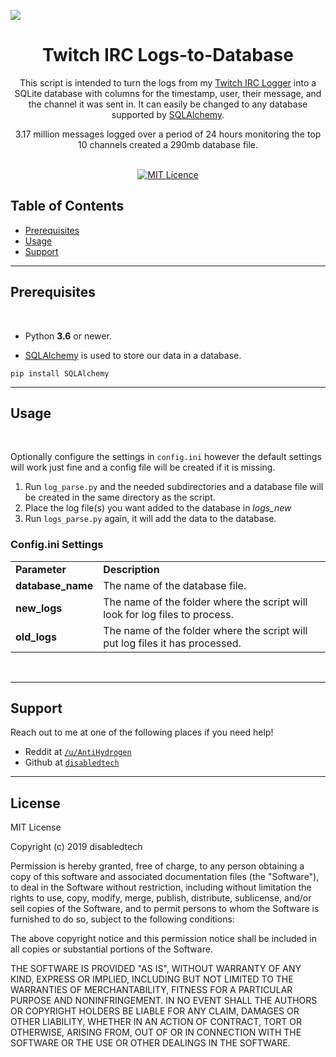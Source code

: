 <a href="http://g.recordit.co/tjl5YvR0xI.gif"><img src="http://g.recordit.co/tjl5YvR0xI.gif"></a>
<h1 align="center">Twitch IRC Logs-to-Database</h1>

<div align="center">
    <p>This script is intended to turn the logs from my <a href="https://github.com/disabledtech/Twitch-IRC-Logger" target="_blank">Twitch IRC Logger</a> into a SQLite database with columns for the timestamp, user, their message, and the channel it was sent in. It can easily be changed to any database supported by <a href="https://www.sqlalchemy.org/" target="_blank">SQLAlchemy</a>.</p>
    <p>3.17 million messages logged over a period of 24 hours monitoring the top 10 channels created a 290mb database file. </p>
</div>

<br/>

<div align="center">
  <a href="http://badges.mit-license.org">
    <img src="http://img.shields.io/:license-mit-blue.svg?style=flat-square)"
      alt="MIT Licence" />
  </a>
</div>

## Table of Contents
- [Prerequisites](#prerequisites)
- [Usage](#usage)
- [Support](#support)



---

## Prerequisites

<br/>

- Python <b>3.6</b> or newer.

- <a href="https://www.sqlalchemy.org/" target="_blank">SQLAlchemy</a> is used to store our data in a database.
```
pip install SQLAlchemy
```

---
## Usage

<br/>

Optionally configure the settings in ```config.ini``` however the default settings will work just fine and a config file will be created if it is missing.

1. Run ```log_parse.py``` and the needed subdirectories and a database file will be created in the same directory as the script. 
2. Place the log file(s) you want added to the database in <i>logs_new</i>
3. Run ```logs_parse.py``` again, it will add the data to the database.

### Config.ini Settings

<table>
    <tr>
        <td><b>Parameter</b></td>
        <td><b>Description</b></td>
    </tr>
    <tr>
        <td><strong>database_name</strong></td>
        <td>The name of the database file.</td>
    </tr>
    <tr>
        <td><strong>new_logs</strong></td>
        <td>The name of the folder where the script will look for log files to process.</td>
    </tr>
    <tr>
        <td><strong>old_logs</strong></td>
        <td>The name of the folder where the script will put log files it has processed.</td>
    </tr> 
</table>
<br/>

---

## Support

Reach out to me at one of the following places if you need help!

- Reddit at <a href="https://www.reddit.com/user/AntiHydrogen" target="_blank">`/u/AntiHydrogen`</a>
- Github at <a href="https://github.com/disabledtech" target="_blank">`disabledtech`</a>


---

## License

MIT License

Copyright (c) 2019 disabledtech

Permission is hereby granted, free of charge, to any person obtaining a copy
of this software and associated documentation files (the "Software"), to deal
in the Software without restriction, including without limitation the rights
to use, copy, modify, merge, publish, distribute, sublicense, and/or sell
copies of the Software, and to permit persons to whom the Software is
furnished to do so, subject to the following conditions:

The above copyright notice and this permission notice shall be included in all
copies or substantial portions of the Software.

THE SOFTWARE IS PROVIDED "AS IS", WITHOUT WARRANTY OF ANY KIND, EXPRESS OR
IMPLIED, INCLUDING BUT NOT LIMITED TO THE WARRANTIES OF MERCHANTABILITY,
FITNESS FOR A PARTICULAR PURPOSE AND NONINFRINGEMENT. IN NO EVENT SHALL THE
AUTHORS OR COPYRIGHT HOLDERS BE LIABLE FOR ANY CLAIM, DAMAGES OR OTHER
LIABILITY, WHETHER IN AN ACTION OF CONTRACT, TORT OR OTHERWISE, ARISING FROM,
OUT OF OR IN CONNECTION WITH THE SOFTWARE OR THE USE OR OTHER DEALINGS IN THE
SOFTWARE.

